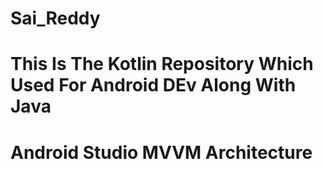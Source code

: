 # Sai_Reddy
# This Is The Kotlin Repository Which Used For Android DEv Along With Java 
# Android Studio MVVM Architecture
